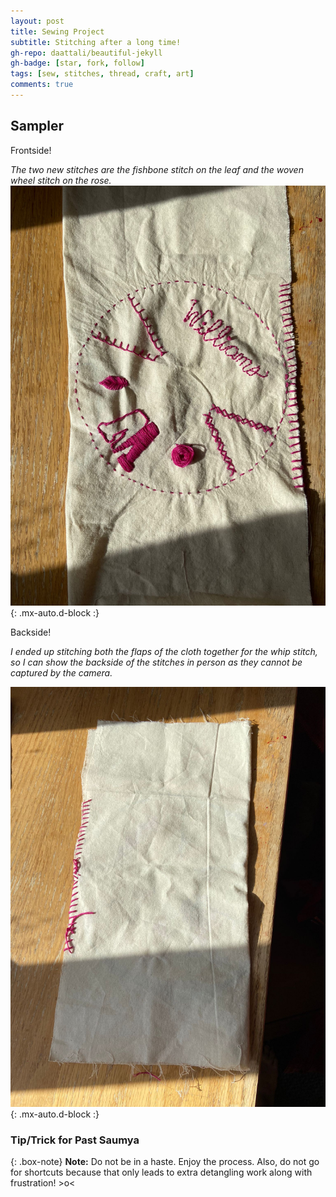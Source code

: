 ```yaml
---
layout: post
title: Sewing Project
subtitle: Stitching after a long time!
gh-repo: daattali/beautiful-jekyll
gh-badge: [star, fork, follow]
tags: [sew, stitches, thread, craft, art]
comments: true
---
```



## **Sampler**

Frontside!

*The two new stitches are the fishbone stitch on the leaf and the woven wheel stitch on the rose.*
![Sampler with 9 different stitches](https://raw.githubusercontent.com/Saumya-x/Saumya-x.github.io/master/assets/img/SEW1.jpeg){: .mx-auto.d-block :}

Backside!

*I ended up stitching both the flaps of the cloth together for the whip stitch, so I can show the backside of the stitches in person as they cannot be captured by the camera.*

![Backside of sampler with 9 different stitches](https://raw.githubusercontent.com/Saumya-x/Saumya-x.github.io/master/assets/img/SEWB.jpeg){: .mx-auto.d-block :}

### Tip/Trick for Past Saumya

{: .box-note}
**Note:** Do not be in a haste. Enjoy the process. Also, do not go for shortcuts because that only leads to extra detangling work along with frustration! >o<



